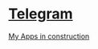 # [Telegram](https://github.com/kolumnin/Telegram)
[My Apps in construction](https://kolumnin.github.io/MyApps/)

[]()
